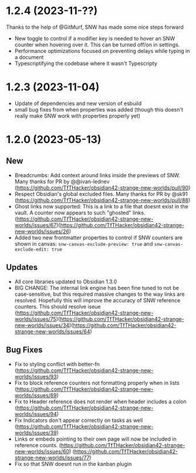 # 1.2.4 (2023-11-??)

Thanks to the help of @GitMurf, SNW has made some nice steps forward

- New toggle to control if a modifier key is needed to hover an SNW counter when hovering over it. This can be turned off/on in settings.
- Performance optimizations focused on preventing delays while typing in a document
- Typescriptifying the codebase where it wasn't Typescripty

# 1.2.3 (2023-11-04)

- Update of dependencies and new version of esbuild
- small bug fixes from when properties was added (though this doesn't really make SNW work with properties properly yet)

# 1.2.0 (2023-05-13)

## New

- Breadcrumbs: Add context around links inside the previews of SNW. Many thanks for PR by @@ivan-lednev (https://github.com/TfTHacker/obsidian42-strange-new-worlds/pull/90)
- Respect Obsidian's global excluded files. Many thanks for PR by @sk91 (https://github.com/TfTHacker/obsidian42-strange-new-worlds/pull/88)
- Ghost links now supported: This is a link to a file that doesnt exist in the vault. A counter now appears to such "ghosted" links. (https://github.com/TfTHacker/obsidian42-strange-new-worlds/issues/67)(https://github.com/TfTHacker/obsidian42-strange-new-worlds/issues/26)
- Added two new frontmatter properties to control if SNW counters are shown in canvas: `snw-canvas-exclude-preview: true` and `snw-canvas-exclude-edit: true`

## Updates

- All core libraries updated to Obsidian 1.3.0
- BIG CHANGE: The internal link engine has been fine tuned to not be case-sensitive, but this required massive changes to the way links are resolved. Hopefully this will improve the accuracy of SNW reference counters. This should resolve iseue (https://github.com/TfTHacker/obsidian42-strange-new-worlds/issues/75)(https://github.com/TfTHacker/obsidian42-strange-new-worlds/issues/34)(https://github.com/TfTHacker/obsidian42-strange-new-worlds/issues/64)

## Bug Fixes

- Fix to styling conflict with better-fn (https://github.com/TfTHacker/obsidian42-strange-new-worlds/issues/93)
- Fix to block reference counters not formatting properly when in lists (https://github.com/TfTHacker/obsidian42-strange-new-worlds/issues/89)
- Fix to Header reference does not render when header includes a colon (https://github.com/TfTHacker/obsidian42-strange-new-worlds/issues/94)
- Fix Indicators don't appear correctly on tasks as well (https://github.com/TfTHacker/obsidian42-strange-new-worlds/issues/39)
- Links or embeds pointing to their own page will now be included in reference counts. (https://github.com/TfTHacker/obsidian42-strange-new-worlds/issues/60) (https://github.com/TfTHacker/obsidian42-strange-new-worlds/issues/77)
- Fix so that SNW doesnt run in the kanban plugin

